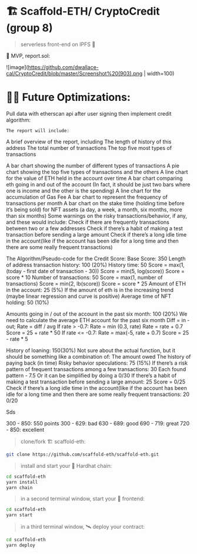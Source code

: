# 🏗 Scaffold-ETH/ CryptoCredit (group 8)

> serverless front-end on IPFS 🚀

🧪 MVP, report.sol:

![image](https://github.com/dwallace-cal/CryptoCredit/blob/master/Screenshot%20(903).png | width=100)


# 🏄‍♂️ Future Optimizations:
Pull data with etherscan api after user signing then implement credit algorithm:

    The report will include:
A brief overview of the report, including 
The length of history of this address
The total number of transactions
The top five most types of transactions

A bar chart showing the number of different types of transactions
A pie chart showing the top five types of transactions and the others
A line chart for the value of ETH held in the account over time
A bar chart comparing eth going in and out of the account (In fact, it should be just two bars where one is income and the other is the spending)
A line chart for the accumulation of Gas Fee
A bar chart to represent the frequency of transactions per month
A bar chart on the stake time (holding time before it’s being sold) for NFT assets (a day, a week, a month, six months, more than six months)
Some warnings on the risky transactions/behavior, if any, and these would include:
Check if there are frequently transactions between two or a few addresses
Check if there’s a habit of making a test transaction before sending a large amount 
Check if there’s a long idle time in the account(like if the account has been idle for a long time and then there are some really frequent transactions)

The Algorithm/Pseudo-code for the Credit Score:
Base Score: 350
Length of address transaction history: 100 (20%)
History time: 50 
Score = max(1,  (today - first date of transaction - 30))
Score = min(5, log(score))
Score = score * 10
Number of transactions: 50 
Score = max(1, number of transactions)
Score = min(2, lb(score))
Score = score * 25
Amount of ETH in the account: 25 (5%)
If the amount of eth is in the increasing trend (maybe linear regression and curve is positive)
Average time of NFT holding: 50 (10%)


Amounts going in / out of the account in the past six month: 100 (20%)
We need to calculate the average ETH account for the past six month
Diff = in - out;
Rate = diff / avg
If rate > -0.7:
Rate = min (0.3, rate)
Rate = rate + 0.7
Score = 25 + rate * 50
If rate <= -0.7:
Rate = max(-5, rate + 0.7)
Score = 25 - rate * 5


History of loaning: 150(30%)
Not sure about the actual function, but it should be something like a combination of:
The amount owed
The history of paying back (in time)
Risky behavior speculations: 75 (15%)
If there’s a risk pattern of frequent transactions among a few transactions: 30
Each found pattern - 7.5
Or it can be simplified by doing a 0/30
If there’s a habit of making a test transaction before sending a large amount: 25
Score = 0/25
Check if there’s a long idle time in the account(like if the account has been idle for a long time and then there are some really frequent transactions: 20
0/20


Sds

300 - 850: 550 points
300 - 629: bad
630 - 689: good
690 - 719: great
720 - 850: excellent






> clone/fork 🏗 scaffold-eth:

```bash
git clone https://github.com/scaffold-eth/scaffold-eth.git
```

> install and start your 👷‍ Hardhat chain:

```bash
cd scaffold-eth
yarn install
yarn chain
```

> in a second terminal window, start your 📱 frontend:

```bash
cd scaffold-eth
yarn start
```

> in a third terminal window, 🛰 deploy your contract:

```bash
cd scaffold-eth
yarn deploy
```


